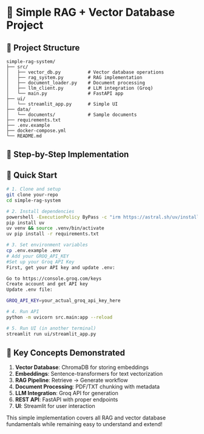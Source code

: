 # 🎯 Simple RAG + Vector Database Project

## 📁 Project Structure
```
simple-rag-system/
├── src/
│   ├── vector_db.py          # Vector database operations
│   ├── rag_system.py         # RAG implementation
│   ├── document_loader.py    # Document processing
│   ├── llm_client.py         # LLM integration (Groq)
│   └── main.py               # FastAPI app
├── ui/
│   └── streamlit_app.py      # Simple UI
├── data/
│   └── documents/            # Sample documents
├── requirements.txt
├── .env.example
├── docker-compose.yml
└── README.md
```

## 🚀 Step-by-Step Implementation

## 🚀 Quick Start

```bash
# 1. Clone and setup
git clone your-repo
cd simple-rag-system

# 2. Install dependencies
powershell -ExecutionPolicy ByPass -c "irm https://astral.sh/uv/install.ps1 | iex"
pip install uv
uv venv && source .venv/bin/activate
uv pip install -r requirements.txt

# 3. Set environment variables
cp .env.example .env
# Add your GROQ_API_KEY
#Set up your Groq API Key
First, get your API key and update .env:

Go to https://console.groq.com/keys
Create account and get API key
Update .env file:

GROQ_API_KEY=your_actual_groq_api_key_here

# 4. Run API
python -m uvicorn src.main:app --reload

# 5. Run UI (in another terminal)
streamlit run ui/streamlit_app.py
```

## 🎯 Key Concepts Demonstrated

1. **Vector Database**: ChromaDB for storing embeddings
2. **Embeddings**: Sentence-transformers for text vectorization
3. **RAG Pipeline**: Retrieve → Generate workflow
4. **Document Processing**: PDF/TXT chunking with metadata
5. **LLM Integration**: Groq API for generation
6. **REST API**: FastAPI with proper endpoints
7. **UI**: Streamlit for user interaction

This simple implementation covers all RAG and vector database fundamentals while remaining easy to understand and extend!